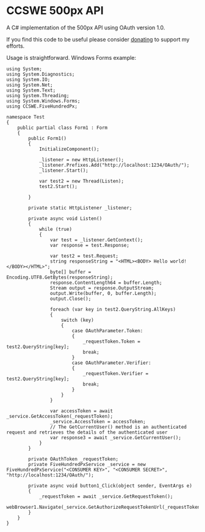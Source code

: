 # CCSWE 500px API

A C# implementation of the 500px API using OAuth version 1.0.

If you find this code to be useful please consider [donating](https://www.paypal.com/cgi-bin/webscr?cmd=_s-xclick&hosted_button_id=H79P5CZBN85YG) to support my efforts.

Usage is straightforward. Windows Forms example:

    using System;
    using System.Diagnostics;
    using System.IO;
    using System.Net;
    using System.Text;
    using System.Threading;
    using System.Windows.Forms;
    using CCSWE.FiveHundredPx;

    namespace Test
    {
        public partial class Form1 : Form
        {
            public Form1()
            {
                InitializeComponent();

                _listener = new HttpListener();
                _listener.Prefixes.Add("http://localhost:1234/OAuth/");
                _listener.Start();

                var test2 = new Thread(Listen);
                test2.Start();

            }

            private static HttpListener _listener;

            private async void Listen()
            {
                while (true)
                {
                    var test = _listener.GetContext();
                    var response = test.Response;

                    var test2 = test.Request;
                    string responseString = "<HTML><BODY> Hello world!</BODY></HTML>";
                    byte[] buffer = Encoding.UTF8.GetBytes(responseString);
                    response.ContentLength64 = buffer.Length;
                    Stream output = response.OutputStream;
                    output.Write(buffer, 0, buffer.Length);
                    output.Close();

                    foreach (var key in test2.QueryString.AllKeys)
                    {
                        switch (key)
                        {
                            case OAuthParameter.Token:
                            {
                                _requestToken.Token = test2.QueryString[key];
                                break;
                            }
                            case OAuthParameter.Verifier:
                            {
                                _requestToken.Verifier = test2.QueryString[key];
                                break;
                            }
                        }
                    }

                    var accessToken = await _service.GetAccessToken(_requestToken);
                    _service.AccessToken = accessToken;
                    // The GetCurrentUser() method is an authenticated request and retrieves the details of the authenticated user
                    var response3 = await _service.GetCurrentUser();
                }
            }

            private OAuthToken _requestToken;
            private FiveHundredPxService _service = new FiveHundredPxService("<CONSUMER KEY>", "<CONSUMER SECRET>", "http://localhost:1234/OAuth/");

            private async void button1_Click(object sender, EventArgs e)
            {
                _requestToken = await _service.GetRequestToken();
                webBrowser1.Navigate(_service.GetAuthorizeRequestTokenUrl(_requestToken));
            }
        }
    }
